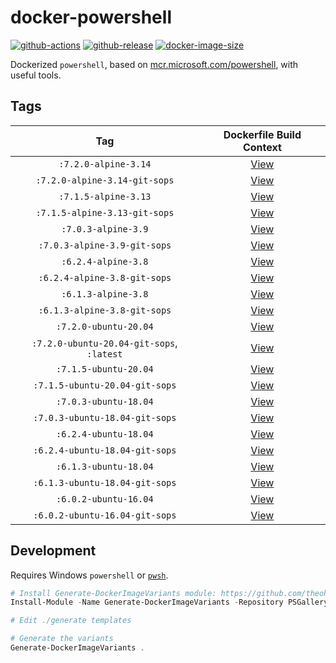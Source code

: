 # docker-powershell

[![github-actions](https://github.com/theohbrothers/docker-powershell/workflows/ci-master-pr/badge.svg)](https://github.com/theohbrothers/docker-powershell/actions)
[![github-release](https://img.shields.io/github/v/release/theohbrothers/docker-powershell?style=flat-square)](https://github.com/theohbrothers/docker-powershell/releases/)
[![docker-image-size](https://img.shields.io/docker/image-size/theohbrothers/docker-powershell/latest)](https://hub.docker.com/r/theohbrothers/docker-powershell)

Dockerized `powershell`, based on [mcr.microsoft.com/powershell](https://hub.docker.com/r/microsoft/powershell/), with useful tools.

## Tags

| Tag | Dockerfile Build Context |
|:-------:|:---------:|
| `:7.2.0-alpine-3.14` | [View](variants/7.2.0-alpine-3.14) |
| `:7.2.0-alpine-3.14-git-sops` | [View](variants/7.2.0-alpine-3.14-git-sops) |
| `:7.1.5-alpine-3.13` | [View](variants/7.1.5-alpine-3.13) |
| `:7.1.5-alpine-3.13-git-sops` | [View](variants/7.1.5-alpine-3.13-git-sops) |
| `:7.0.3-alpine-3.9` | [View](variants/7.0.3-alpine-3.9) |
| `:7.0.3-alpine-3.9-git-sops` | [View](variants/7.0.3-alpine-3.9-git-sops) |
| `:6.2.4-alpine-3.8` | [View](variants/6.2.4-alpine-3.8) |
| `:6.2.4-alpine-3.8-git-sops` | [View](variants/6.2.4-alpine-3.8-git-sops) |
| `:6.1.3-alpine-3.8` | [View](variants/6.1.3-alpine-3.8) |
| `:6.1.3-alpine-3.8-git-sops` | [View](variants/6.1.3-alpine-3.8-git-sops) |
| `:7.2.0-ubuntu-20.04` | [View](variants/7.2.0-ubuntu-20.04) |
| `:7.2.0-ubuntu-20.04-git-sops`, `:latest` | [View](variants/7.2.0-ubuntu-20.04-git-sops) |
| `:7.1.5-ubuntu-20.04` | [View](variants/7.1.5-ubuntu-20.04) |
| `:7.1.5-ubuntu-20.04-git-sops` | [View](variants/7.1.5-ubuntu-20.04-git-sops) |
| `:7.0.3-ubuntu-18.04` | [View](variants/7.0.3-ubuntu-18.04) |
| `:7.0.3-ubuntu-18.04-git-sops` | [View](variants/7.0.3-ubuntu-18.04-git-sops) |
| `:6.2.4-ubuntu-18.04` | [View](variants/6.2.4-ubuntu-18.04) |
| `:6.2.4-ubuntu-18.04-git-sops` | [View](variants/6.2.4-ubuntu-18.04-git-sops) |
| `:6.1.3-ubuntu-18.04` | [View](variants/6.1.3-ubuntu-18.04) |
| `:6.1.3-ubuntu-18.04-git-sops` | [View](variants/6.1.3-ubuntu-18.04-git-sops) |
| `:6.0.2-ubuntu-16.04` | [View](variants/6.0.2-ubuntu-16.04) |
| `:6.0.2-ubuntu-16.04-git-sops` | [View](variants/6.0.2-ubuntu-16.04-git-sops) |

## Development

Requires Windows `powershell` or [`pwsh`](https://github.com/PowerShell/PowerShell).

```powershell
# Install Generate-DockerImageVariants module: https://github.com/theohbrothers/Generate-DockerImageVariants
Install-Module -Name Generate-DockerImageVariants -Repository PSGallery -Scope CurrentUser -Force -Verbose

# Edit ./generate templates

# Generate the variants
Generate-DockerImageVariants .
```
